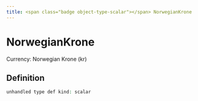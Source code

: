 ```yaml
---
title: <span class="badge object-type-scalar"></span> NorwegianKrone
---
```

# <span class="badge object-type-scalar"></span> NorwegianKrone

Currency: Norwegian Krone (kr)

## Definition

```php
unhandled type def kind: scalar
```
